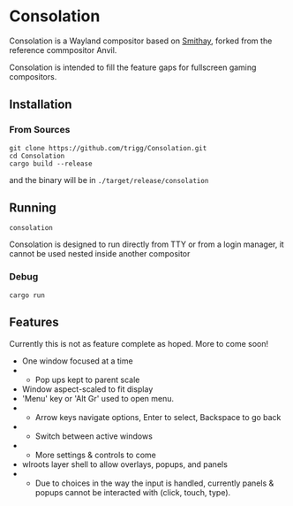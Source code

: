 # Consolation

Consolation is a Wayland compositor based on [Smithay](https://github.com/Smithay/smithay), forked from the reference commpositor Anvil.

Consolation is intended to fill the feature gaps for fullscreen gaming compositors.

## Installation

### From Sources
```
git clone https://github.com/trigg/Consolation.git
cd Consolation
cargo build --release
```
and the binary will be in
`./target/release/consolation`

## Running

`consolation`

Consolation is designed to run directly from TTY or from a login manager, it cannot be used nested inside another compositor

### Debug

`cargo run`

## Features

Currently this is not as feature complete as hoped. More to come soon!

- One window focused at a time
- - Pop ups kept to parent scale
- Window aspect-scaled to fit display
- 'Menu' key or 'Alt Gr' used to open menu.
- - Arrow keys navigate options, Enter to select, Backspace to go back
- - Switch between active windows
- - More settings & controls to come
- wlroots layer shell to allow overlays, popups, and panels
- - Due to choices in the way the input is handled, currently panels & popups cannot be interacted with (click, touch, type).

